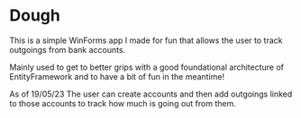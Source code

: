 # Dough

This is a simple WinForms app I made for fun that allows the user to track outgoings from bank accounts.

Mainly used to get to better grips with a good foundational architecture of EntityFramework and to have a bit of fun in the meantime!

As of 19/05/23 The user can create accounts and then add outgoings linked to those accounts to track how much is going out from them.
